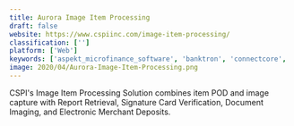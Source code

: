 ```yaml
---
title: Aurora Image Item Processing
draft: false 
website: https://www.cspiinc.com/image-item-processing/
classification: ['']
platform: ['Web']
keywords: ['aspekt_microfinance_software', 'banktron', 'connectcore', 'corebank', 'credics_solution', 'credit_cooperative_society_software', 'fobiss_cm', 'fin_superb', 'koenigfinance', 'mambu', 'naqoda_banking_platform', 'opencbs', 'safe_advanced_solutions', 'sandbox_banking', 'union.core', 'mirevenue']
image: 2020/04/Aurora-Image-Item-Processing.png
---
```

CSPI's Image Item Processing Solution combines item POD and image capture with Report Retrieval, Signature Card Verification, Document Imaging, and Electronic Merchant Deposits.